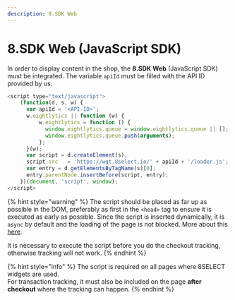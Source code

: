 ```yaml
---
description: 8.SDK Web
---
```


# 8.SDK Web \(JavaScript SDK\)

In order to display content in the shop, the **8.SDK Web** \(JavaScript SDK\) must be integrated. The variable `apiId` must be filled with the API ID provided by us.

```javascript
<script type="text/javascript">
    (function(d, s, w) {
      var apiId = '<API-ID>';
      w.eightlytics || function (w) {
          w.eightlytics = function () {
            window.eightlytics.queue = window.eightlytics.queue || [];
            window.eightlytics.queue.push(arguments);
          };
      }(w);
      var script = d.createElement(s);
      script.src   = 'https://wgt.8select.io/' + apiId + '/loader.js';
      var entry = d.getElementsByTagName(s)[0];
      entry.parentNode.insertBefore(script, entry);
    })(document, 'script', window);
</script>
```

{% hint style="warning" %}
The script should be placed as far up as possible in the DOM, preferably as first in the `<head>` tag to ensure it is executed as early as possible. Since the script is inserted dynamically, it is `async` by default and the loading of the page is not blocked. More about this [here](https://developer.mozilla.org/en-US/docs/Web/API/HTMLScriptElement#dynamically_importing_scripts).

It is necessary to execute the script before you do the checkout tracking, otherwise tracking will not work.
{% endhint %}

{% hint style="info" %}
The script is required on all pages where 8SELECT widgets are used.  
For transaction tracking, it must also be included on the page **after checkout** where the tracking can happen.
{% endhint %}



